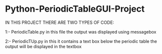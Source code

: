 # Python-PeriodicTableGUI-Project

IN THIS PROJECT THERE ARE TWO TYPES OF CODE:


 1:-  PeriodicTable.py   in this file the output was displayed using messagebox
 
 2:- PeriodicTUp.py     in this it contains a text box below the periodic table the output will be displayed in the textbox
